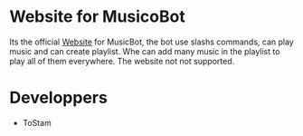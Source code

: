 # Website for MusicoBot

Its the official [Website](https://musicobot.tostam.com) for MusicBot, the bot use slashs commands, can play music and can create playlist. Whe can add many music in the playlist to play all of them everywhere.
The website not not supported.

# Developpers

- ToStam
